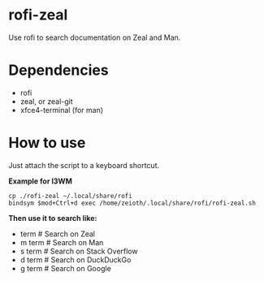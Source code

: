 # rofi-zeal
Use rofi to search documentation on Zeal and Man.

Dependencies
==========

  * rofi
  * zeal, or zeal-git
  * xfce4-terminal (for man)

How to use
==========
Just attach the script to a keyboard shortcut.

**Example for I3WM**

    cp ./rofi-zeal ~/.local/share/rofi
    bindsym $mod+Ctrl+d exec /home/zeioth/.local/share/rofi/rofi-zeal.sh

**Then use it to search like:**

* term   # Search on Zeal
* m term # Search on Man
* s term # Search on Stack Overflow
* d term # Search on DuckDuckGo
* g term # Search on Google
